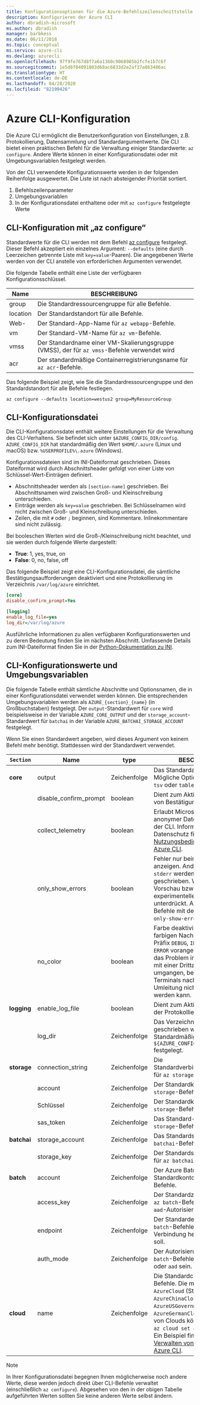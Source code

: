 ```yaml
---
title: Konfigurationsoptionen für die Azure-Befehlszeilenschnittstelle
description: Konfigurieren der Azure CLI
author: dbradish-microsoft
ms.author: dbradish
manager: barbkess
ms.date: 06/11/2018
ms.topic: conceptual
ms.service: azure-cli
ms.devlang: azurecli
ms.openlocfilehash: 97f9fe767d8f7a6a1360c9068985b2fcfe1b7c6f
ms.sourcegitcommit: 1e5d8f04091803d68ac6833d2e2af37a863486ac
ms.translationtype: HT
ms.contentlocale: de-DE
ms.lasthandoff: 04/28/2020
ms.locfileid: "82199426"
---
```

# <a name="azure-cli-configuration"></a>Azure CLI-Konfiguration

Die Azure CLI ermöglicht die Benutzerkonfiguration von Einstellungen, z.B. Protokollierung, Datensammlung und Standardargumentwerte.
Die CLI bietet einen praktischen Befehl für die Verwaltung einiger Standardwerte: `az configure`. Andere Werte können in einer Konfigurationsdatei oder mit Umgebungsvariablen festgelegt werden.

Von der CLI verwendete Konfigurationswerte werden in der folgenden Reihenfolge ausgewertet. Die Liste ist nach absteigender Priorität sortiert.

1. Befehlszeilenparameter
2. Umgebungsvariablen
3. In der Konfigurationsdatei enthaltene oder mit `az configure` festgelegte Werte

## <a name="cli-configuration-with-az-configure"></a>CLI-Konfiguration mit „az configure“

Standardwerte für die CLI werden mit dem Befehl [az configure](/cli/azure/reference-index#az-configure) festgelegt.
Dieser Befehl akzeptiert ein einzelnes Argument: `--defaults` (eine durch Leerzeichen getrennte Liste mit `key=value`-Paaren). Die angegebenen Werte werden von der CLI anstelle von erforderlichen Argumenten verwendet.

Die folgende Tabelle enthält eine Liste der verfügbaren Konfigurationsschlüssel.

| Name | BESCHREIBUNG |
|------|-------------|
| group | Die Standardressourcengruppe für alle Befehle. |
| location | Der Standardstandort für alle Befehle. |
| Web- | Der Standard-App-Name für `az webapp`-Befehle. |
| vm | Der Standard-VM-Name für `az vm`-Befehle. |
| vmss | Der Standardname einer VM-Skalierungsgruppe (VMSS), der für `az vmss`-Befehle verwendet wird |
| acr | Der standardmäßige Containerregistrierungsname für `az acr`-Befehle. |

Das folgende Beispiel zeigt, wie Sie die Standardressourcengruppe und den Standardstandort für alle Befehle festlegen.

```azurecli-interactive
az configure --defaults location=westus2 group=MyResourceGroup
```

## <a name="cli-configuration-file"></a>CLI-Konfigurationsdatei

Die CLI-Konfigurationsdatei enthält weitere Einstellungen für die Verwaltung des CLI-Verhaltens. Sie befindet sich unter `$AZURE_CONFIG_DIR/config`. `AZURE_CONFIG_DIR` hat standardmäßig den Wert `$HOME/.azure` (Linux und macOS) bzw. `%USERPROFILE%\.azure` (Windows).

Konfigurationsdateien sind im INI-Dateiformat geschrieben. Dieses Dateiformat wird durch Abschnittsheader gefolgt von einer Liste von Schlüssel-Wert-Einträgen definiert.

* Abschnittsheader werden als `[section-name]` geschrieben. Bei Abschnittsnamen wird zwischen Groß- und Kleinschreibung unterschieden.
* Einträge werden als `key=value` geschrieben. Bei Schlüsselnamen wird nicht zwischen Groß- und Kleinschreibung unterschieden.
* Zeilen, die mit `#` oder `;` beginnen, sind Kommentare. Inlinekommentare sind nicht zulässig.

Bei booleschen Werten wird die Groß-/Kleinschreibung nicht beachtet, und sie werden durch folgende Werte dargestellt:

* __True__: 1, yes, true, on
* __False__: 0, no, false, off

Das folgende Beispiel zeigt eine CLI-Konfigurationsdatei, die sämtliche Bestätigungsaufforderungen deaktiviert und eine Protokollierung im Verzeichnis `/var/log/azure` einrichtet.

```ini
[core]
disable_confirm_prompt=Yes

[logging]
enable_log_file=yes
log_dir=/var/log/azure
```

Ausführliche Informationen zu allen verfügbaren Konfigurationswerten und zu deren Bedeutung finden Sie im nächsten Abschnitt. Umfassende Details zum INI-Dateiformat finden Sie in der [Python-Dokumentation zu INI](https://docs.python.org/3/library/configparser.html#supported-ini-file-structure).

## <a name="cli-configuration-values-and-environment-variables"></a>CLI-Konfigurationswerte und Umgebungsvariablen

Die folgende Tabelle enthält sämtliche Abschnitte und Optionsnamen, die in einer Konfigurationsdatei verwendet werden können. Die entsprechenden Umgebungsvariablen werden als `AZURE_{section}_{name}` (in Großbuchstaben) festgelegt. Der `output`-Standardwert für `core` wird beispielsweise in der Variable `AZURE_CORE_OUTPUT` und der `storage_account`-Standardwert für `batchai` in der Variable `AZURE_BATCHAI_STORAGE_ACCOUNT` festgelegt.

Wenn Sie einen Standardwert angeben, wird dieses Argument von keinem Befehl mehr benötigt. Stattdessen wird der Standardwert verwendet.

| `Section` | Name      | type | BESCHREIBUNG|
|---------|-----------|------|------------|
| __core__ | output | Zeichenfolge | Das Standardausgabeformat. Mögliche Optionen: `json`, `jsonc`, `tsv` oder `table`. |
| | disable\_confirm\_prompt | boolean | Dient zum Aktivieren/Deaktivieren von Bestätigungsaufforderungen. |
| | collect\_telemetry | boolean | Erlaubt Microsoft das Sammeln anonymer Daten zur Verwendung der CLI. Informationen zum Datenschutz finden Sie in den [Nutzungsbedingungen für die Azure CLI](https://aka.ms/AzureCliLegal). |
| | only\_show\_errors | boolean | Fehler nur beim Befehlsaufruf anzeigen. Anders ausgedrückt: In `stderr` werden nur Fehler geschrieben. Warnungen aus der Vorschau bzw. aus veralteten und experimentellen Befehlen werden unterdrückt. Auch für einzelne Befehle mit dem Parameter `--only-show-errors` verfügbar |
| | no\_color | boolean | Farbe deaktivieren. Ursprünglich farbigen Nachrichten wird das Präfix `DEBUG`, `INFO`, `WARNING` und `ERROR` vorangestellt. Dadurch wird das Problem im Zusammenhang mit einer Drittanbieterbibliothek umgangen, bei der die Farbe des Terminals nach einer `stdout`-Umleitung nicht wiederhergestellt werden kann. |
| __logging__ | enable\_log\_file | boolean | Dient zum Aktivieren/Deaktivieren der Protokollierung. |
| | log\_dir | Zeichenfolge | Das Verzeichnis, in das Protokolle geschrieben werden sollen. Standardmäßig ist dieser Wert auf `${AZURE_CONFIG_DIR}/logs` festgelegt. |
| __storage__ | connection\_string | Zeichenfolge | Die Standardverbindungszeichenfolge für `az storage`-Befehle. |
| | account | Zeichenfolge | Der Standardkontoname für `az storage`-Befehle. |
| | Schlüssel | Zeichenfolge | Der Standardkontoschlüssel für `az storage`-Befehle. |
| | sas\_token | Zeichenfolge | Das Standard-SAS-Token für `az storage`-Befehle. |
| __batchai__ | storage\_account | Zeichenfolge | Das Standardspeicherkonto für `az batchai`-Befehle. |
| | storage\_key | Zeichenfolge | Der Standardspeicherschlüssel für `az batchai`-Befehle. |
| __batch__ | account | Zeichenfolge | Der Azure Batch-Standardkontoname für `az batch`-Befehle. |
| | access\_key | Zeichenfolge | Der Standardzugriffsschlüssel für `az batch`-Befehle. Wird nur für die `aad`-Autorisierung verwendet. |
| | endpoint | Zeichenfolge | Der Standardendpunkt für `az batch`-Befehle, mit dem eine Verbindung hergestellt werden soll. |
| | auth\_mode | Zeichenfolge | Der Autorisierungsmodus für `az batch`-Befehle. Kann `shared_key` oder `aad` sein. |
| __cloud__ | name | Zeichenfolge | Die Standardcloud für alle `az`-Befehle.  Die möglichen Werte sind `AzureCloud` (Standard) oder `AzureChinaCloud`, `AzureUSGovernment`, `AzureGermanCloud`. Zum Ändern von Clouds können Sie den Befehl `az cloud set –name` verwenden.  Ein Beispiel finden Sie unter [Verwalten von Clouds mit der Azure CLI](manage-clouds-azure-cli.md). |

> [!NOTE]
> In Ihrer Konfigurationsdatei begegnen Ihnen möglicherweise noch andere Werte, diese werden jedoch direkt über CLI-Befehle verwaltet (einschließlich `az configure`). Abgesehen von den in der obigen Tabelle aufgeführten Werten sollten Sie keine anderen Werte selbst ändern.
